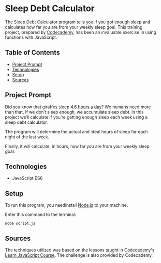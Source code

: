 # **Sleep Debt Calculator**

The Sleep Debt Calculator program tells you if you got enough sleep and calculates how far you are from your weekly sleep goal. This training project, prepared by [Codecademy](https://www.codecademy.com/learn/introduction-to-javascript), has been an invaluable exercise in using functions with JavaScript.

## Table of Contents

- [Project Prompt](#project-prompt)
- [Technologies](#technologies)
- [Setup](#setup)
- [Sources](#sources)

## Project Prompt

Did you know that giraffes sleep [4.6 hours a day](https://en.wikipedia.org/wiki/Giraffe#Legs,_locomotion_and_posture)? We humans need more than that. If we don’t sleep enough, we accumulate sleep debt. In this project we’ll calculate if you’re getting enough sleep each week using a sleep debt calculator.

The program will determine the actual and ideal hours of sleep for each night of the last week.

Finally, it will calculate, in hours, how far you are from your weekly sleep goal.

## Technologies

- JavaScript ES6

## Setup

To run this program, you needinstall [Node.js](https://nodejs.org/en/download/) to your machine.

Enter this command to the terminal:

```git
node script.js
```

## Sources

The techniques utilized was based on the lessons taught in [Codecademy's Learn JavaScript Course](https://www.codecademy.com/learn/introduction-to-javascript). The challenge is also provided by Codecademy.
